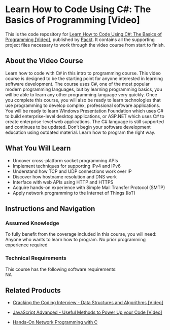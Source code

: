 # Learn How to Code Using C#: The Basics of Programming [Video]
This is the code repository for [Learn How to Code Using C#: The Basics of Programming [Video]](https://www.packtpub.com/networking-and-servers/hands-network-programming-c?utm_source=github&utm_medium=repository&utm_campaign=9781789349863), published by [Packt](https://www.packtpub.com/?utm_source=github). It contains all the supporting project files necessary to work through the video course from start to finish.
## About the Video Course
Learn how to code with C# in this intro to programming course. This video course is designed to be the starting point for anyone interested in learning software development. The course uses C#, one of the most popular modern programming languages, but by learning programming basics, you will be able to learn any other programming language very quickly. Once you complete this course, you will also be ready to learn technologies that use programming to develop complex, professional software applications. You will be ready to learn Windows Presentation Foundation which uses C# to build enterprise-level desktop applications, or ASP.NET which uses C# to create enterprise-level web applications. The C# language is still supported and continues to be updated. Don’t begin your software development education using outdated material. Learn how to program the right way.

<H2>What You Will Learn</H2>
<DIV class=book-info-will-learn-text>
<UL>
<LI>Uncover cross-platform socket programming APIs 
<LI>Implement techniques for supporting IPv4 and IPv6 
<LI>Understand how TCP and UDP connections work over IP 
<LI>Discover how hostname resolution and DNS work 
<LI>Interface with web APIs using HTTP and HTTPS 
<LI>Acquire hands-on experience with Simple Mail Transfer Protocol (SMTP) 
<LI>Apply network programming to the Internet of Things (IoT) </LI></UL></DIV>

## Instructions and Navigation
### Assumed Knowledge
To fully benefit from the coverage included in this course, you will need:<br/>
Anyone who wants to learn how to program. No prior programming experience required
### Technical Requirements
This course has the following software requirements:<br/>
NA

## Related Products
* [Cracking the Coding Interview - Data Structures and Algorithms [Video]](https://www.packtpub.com/networking-and-servers/hands-network-programming-c?utm_source=github&utm_medium=repository&utm_campaign=9781789349863)

* [JavaScript Advanced - Useful Methods to Power Up your Code [Video]](https://www.packtpub.com/networking-and-servers/hands-network-programming-c?utm_source=github&utm_medium=repository&utm_campaign=9781789349863)

* [Hands-On Network Programming with C](https://www.packtpub.com/networking-and-servers/hands-network-programming-c?utm_source=github&utm_medium=repository&utm_campaign=9781789349863)

